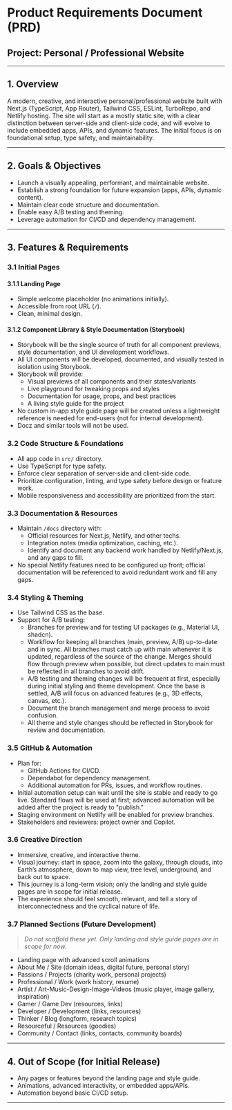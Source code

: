 # Product Requirements Document (PRD)

## Project: Personal / Professional Website

---

## 1. Overview

A modern, creative, and interactive personal/professional website built with Next.js (TypeScript, App Router), Tailwind CSS, ESLint, TurboRepo, and Netlify hosting. The site will start as a mostly static site, with a clear distinction between server-side and client-side code, and will evolve to include embedded apps, APIs, and dynamic features. The initial focus is on foundational setup, type safety, and maintainability.

---

## 2. Goals & Objectives

- Launch a visually appealing, performant, and maintainable website.
- Establish a strong foundation for future expansion (apps, APIs, dynamic content).
- Maintain clear code structure and documentation.
- Enable easy A/B testing and theming.
- Leverage automation for CI/CD and dependency management.

---

## 3. Features & Requirements

### 3.1 Initial Pages

#### 3.1.1 Landing Page

- Simple welcome placeholder (no animations initially).
- Accessible from root URL (`/`).
- Clean, minimal design.

#### 3.1.2 Component Library & Style Documentation (Storybook)

- Storybook will be the single source of truth for all component previews, style documentation, and UI development workflows.
- All UI components will be developed, documented, and visually tested in isolation using Storybook.
- Storybook will provide:
  - Visual previews of all components and their states/variants
  - Live playground for tweaking props and styles
  - Documentation for usage, props, and best practices
  - A living style guide for the project
- No custom in-app style guide page will be created unless a lightweight reference is needed for end-users (not for internal development).
- Docz and similar tools will not be used.

### 3.2 Code Structure & Foundations

- All app code in `src/` directory.
- Use TypeScript for type safety.
- Enforce clear separation of server-side and client-side code.
- Prioritize configuration, linting, and type safety before design or feature work.
- Mobile responsiveness and accessibility are prioritized from the start.

### 3.3 Documentation & Resources

- Maintain `/docs` directory with:
  - Official resources for Next.js, Netlify, and other techs.
  - Integration notes (media optimization, caching, etc.).
  - Identify and document any backend work handled by Netlify/Next.js, and any gaps to fill.
- No special Netlify features need to be configured up front; official documentation will be referenced to avoid redundant work and fill any gaps.

### 3.4 Styling & Theming

- Use Tailwind CSS as the base.
- Support for A/B testing:
  - Branches for preview and for testing UI packages (e.g., Material UI, shadcn).
  - Workflow for keeping all branches (main, preview, A/B) up-to-date and in sync. All branches must catch up with main whenever it is updated, regardless of the source of the change. Merges should flow through preview when possible, but direct updates to main must be reflected in all branches to avoid drift.
  - A/B testing and theming changes will be frequent at first, especially during initial styling and theme development. Once the base is settled, A/B will focus on advanced features (e.g., 3D effects, canvas, etc.).
  - Document the branch management and merge process to avoid confusion.
  - All theme and style changes should be reflected in Storybook for review and documentation.

### 3.5 GitHub & Automation

- Plan for:
  - GitHub Actions for CI/CD.
  - Dependabot for dependency management.
  - Additional automation for PRs, issues, and workflow routines.
- Initial automation setup can wait until the site is stable and ready to go live. Standard flows will be used at first; advanced automation will be added after the project is ready to "publish."
- Staging environment on Netlify will be enabled for preview branches.
- Stakeholders and reviewers: project owner and Copilot.

### 3.6 Creative Direction

- Immersive, creative, and interactive theme.
- Visual journey: start in space, zoom into the galaxy, through clouds, into Earth’s atmosphere, down to map view, tree level, underground, and back out to space.
- This journey is a long-term vision; only the landing and style guide pages are in scope for initial release.
- The experience should feel smooth, relevant, and tell a story of interconnectedness and the cyclical nature of life.

### 3.7 Planned Sections (Future Development)

> _Do not scaffold these yet. Only landing and style guide pages are in scope for now._

- Landing page with advanced scroll animations
- About Me / Site (domain ideas, digital future, personal story)
- Passions / Projects (charity work, personal projects)
- Professional / Work (work history, resume)
- Artist / Art-Music-Design-Image-Videos (music player, image gallery, inspiration)
- Gamer / Game Dev (resources, links)
- Developer / Development (links, resources)
- Thinker / Blog (longform, research topics)
- Resourceful / Resources (goodies)
- Community / Contact (links, contacts, community boards)

---

## 4. Out of Scope (for Initial Release)

- Any pages or features beyond the landing page and style guide.
- Animations, advanced interactivity, or embedded apps/APIs.
- Automation beyond basic CI/CD setup.

---
